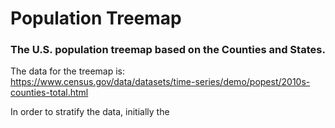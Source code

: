 # Population Treemap 
### The U.S. population treemap based on the Counties and States. 
The data for the treemap is:<br> 
https://www.census.gov/data/datasets/time-series/demo/popest/2010s-counties-total.html

In order to stratify the data, initially the 